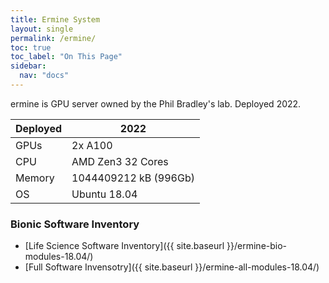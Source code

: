 ```yaml
---
title: Ermine System 
layout: single
permalink: /ermine/
toc: true
toc_label: "On This Page"
sidebar:
  nav: "docs"
---
```


ermine is GPU server owned by the Phil Bradley's lab. Deployed 2022.

  | Deployed    | 2022  |
  |-------------|-------|
  | GPUs        | 2x A100 |
  | CPU           | AMD Zen3 32 Cores |
  | Memory        | 1044409212 kB (996Gb)|  
  | OS            | Ubuntu 18.04 |

### Bionic Software Inventory
 - [Life Science Software Inventory]({{ site.baseurl }}/ermine-bio-modules-18.04/)
 - [Full Software Invensotry]({{ site.baseurl }}/ermine-all-modules-18.04/)




